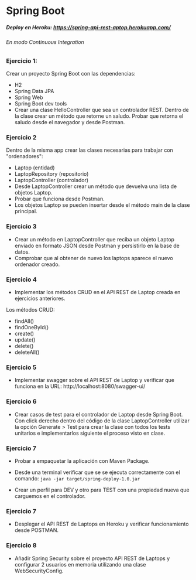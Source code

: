 # Spring Boot

##### Deploy en Heroku: https://spring-api-rest-aptop.herokuapp.com/

###### En modo Continuous Integration

### Ejercicio 1:
Crear un proyecto Spring Boot con las dependencias:
* H2
* Spring Data JPA
* Spring Web
* Spring Boot dev tools
* Crear una clase HelloController que sea un controlador REST. Dentro de la clase crear un método que retorne un saludo. Probar que retorna el saludo desde el navegador y desde Postman.

### Ejercicio 2

Dentro de la misma app crear las clases necesarias para trabajar con "ordenadores":

* Laptop (entidad)
* LaptopRepository (repositorio)
* LaptopController (controlador)
* Desde LaptopController crear un método que devuelva una lista de objetos Laptop.
* Probar que funciona desde Postman.
* Los objetos Laptop se pueden insertar desde el método main de la clase principal.

### Ejercicio 3

* Crear un método en LaptopController que reciba un objeto Laptop enviado en formato JSON desde Postman y persistirlo en la base de datos.
* Comprobar que al obtener de nuevo los laptops aparece el nuevo ordenador creado.

### Ejercicio 4

* Implementar los métodos CRUD en el API REST de Laptop creada en ejercicios anteriores.

Los métodos CRUD:

* findAll()
* findOneById()
* create()
* update()
* delete()
* deleteAll()

### Ejercicio 5

* Implementar swagger sobre el API REST de Laptop y verificar que funciona en la URL: http://localhost:8080/swagger-ui/

### Ejercicio 6

* Crear casos de test para el controlador de Laptop desde Spring Boot. Con click derecho dentro del código de la clase LaptopController utilizar la opción Generate > Test para crear la clase con todos los tests unitarios e implementarlos siguiente el proceso visto en clase.

### Ejercicio 7

* Probar a empaquetar la aplicación con Maven Package.

* Desde una terminal verificar que se se ejecuta correctamente con el comando:
`java -jar target/spring-deploy-1.0.jar`

* Crear un perfil para DEV y otro para TEST con una propiedad nueva que carguemos en el controlador.

### Ejercicio 7

* Desplegar el API REST de Laptops en Heroku y verificar funcionamiento desde POSTMAN.

### Ejercicio 8

* Añadir Spring Security sobre el proyecto API REST de Laptops y configurar 2 usuarios en memoria utilizando una clase WebSecurityConfig.

